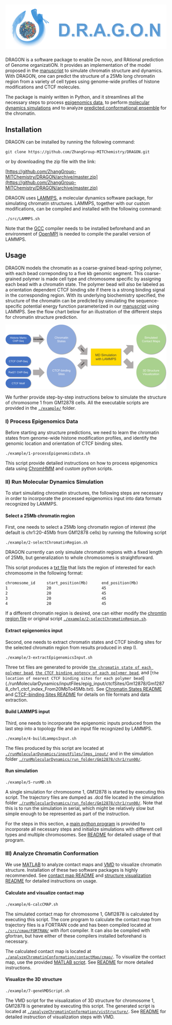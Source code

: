 # ![DRAGON logo](https://github.com/qiyf/images/blob/master/logo2.png)

DRAGON is a software package to enable De novo, and RAtional prediction of Genome organizatiON. It provides an implementation of the model proposed in the [manuscript](https://www.biorxiv.org/content/early/2018/03/15/282095) to simulate chromatin structure and dynamics. With DRAGON, one can predict the structure of a 25Mb long chromatin region from a variety of cell types using genome-wide profiles of histone modifications and CTCF molecules. 

The package is mainly written in Python, and it streamlines all the necessary steps to process [epigenomics data](./processEpigenomicsData/), to perform [molecular dynamics simulations](./runMolecularDynamics/) and to analyze [predicted conformational ensemble](./analyzeChromatinConformation/) for the chromatin. 

## Installation
DRAGON can be installed by running the following command:
```
git clone https://github.com/ZhangGroup-MITChemistry/DRAGON.git
```
or by downloading the zip file with the link:

[https://github.com/ZhangGroup-MITChemistry/DRAGON/archive/master.zip](https://github.com/ZhangGroup-MITChemistry/DRAGON/archive/master.zip)  

DRAGON uses [LAMMPS](http://lammps.sandia.gov/), a molecular dynamics software package, for simulating chromatin structures. LAMMPS, together with our custom modifications, can be compiled and installed with the following command:

```
./src/LAMMPS.sh
```

Note that the [GCC](https://gcc.gnu.org/) compiler needs to be installed beforehand and an environment of [OpenMPI](https://www.open-mpi.org/) is needed to compile the parallel version of LAMMPS. 

## Usage

DRAGON models the chromatin as a coarse-grained bead-spring polymer, with each bead correponding to a five kb genomic segment.  This coarse-grained polymer is made cell type and chromosome specific by assigning each bead with a chromatin state. The polymer bead will also be labeled as a orientation dependent CTCF binding site if there is a strong binding signal in the corresponding region. With its underlying biochemistry specified, the structure of the chromatin can be predicted by simulating the sequence-specific potential energy function parameterized in our [manuscript](https://www.biorxiv.org/content/early/2018/03/15/282095) using LAMMPS. See the flow chart below for an illustration of the different steps for chromatin structure prediction.

![Flow chart](https://github.com/qiyf/images/blob/master/flow_chart.png)

We further provide step-by-step instructions below to simulate the structure of chromosome 1 from GM12878 cells. All the executable scripts are provided in the [`./example/`](./example/) folder. 

### I) Process Epigenomics Data

Before starting any structure predictions, we need to learn the chromatin states from genome-wide histone modification profiles, and identify the genomic location and orientation of CTCF binding sites. 

```
./example/1-processEpigenomicsData.sh
```

This script provide detailed instructions on how to process epigenomics data using [ChromHMM](http://compbio.mit.edu/ChromHMM/) and custom python scripts. 

### II) Run Molecular Dynamics Simulation

To start simulating chromatin structures, the following steps are necessary in order to incorporate the processed epigenomics input into data formats recognized by LAMMPS.


#### Select a 25Mb chromatin region

First, one needs to select a 25Mb long chromatin region of interest (the default is chr1:20-45Mb from GM12878 cells) by running the following script 

```
./example/2-selectChromatinRegion.sh
```

DRAGON currently can only simulate chromatin regions with a fixed length of 25Mb, but generalization to whole chromosomes is straightforward. 

This script produces a [txt file](./src/chr_region.txt) that lists the region of interested for each chromosome in the following format:
```
chromosome_id     start_position(Mb)      end_position(Mb)  
1                 20                      45  
2                 20                      45  
3                 20                      45  
4                 20                      45   
```

If a different chromatin region is desired, one can either modify the [chromtin region file](./src/chr_region.txt) or original script [`./example/2-selectChromatinRegion.sh`](./example/2-selectChromatinRegion.sh).

#### Extract epigenomics input

Second, one needs to extract chromatin states and CTCF binding sites for the selected chromatin region from results produced in step I).

```
./example/3-extractEpigenomicsInput.sh
```

Three txt files are generated to provide [`the chromatin state of each polymer bead`](./runMolecularDynamics/inputFiles/epig_input/chromStates/Gm12878/Gm12878_chr1_chromatin_states_From20MbTo45Mb.txt), [`the CTCF binding potency of each polymer bead`](./runMolecularDynamics/inputFiles/epig_input/ctcfSites/Gm12878/Gm12878_chr1_ctcf_position_From20MbTo45Mb.txt), and [`the location of nearest CTCF binding sites for each polymer bead`] (./runMolecularDynamics/inputFiles/epig_input/ctcfSites/Gm12878/Gm12878_chr1_ctcf_index_From20MbTo45Mb.txt). 
See [Chromatin States README](./runMolecularDynamics/inputFiles/epig_input/chromStates/README.md) and [CTCF-binding Sites README](./runMolecularDynamics/inputFiles/epig_input/ctcfSites/README.md) for details on file formats and data extraction.

#### Build LAMMPS input

Third, one needs to incorporate the epigenomic inputs produced from the last step into a topology file and an input file recognized by LAMMPS.

```
./example/4-buildLammpsInput.sh
```

The files produced by this script are located at [`./runMolecularDynamics/inputFiles/lmps_input/`](./runMolecularDynamics/inputFiles/lmps_input/) and in the simulation folder [`./runMolecularDynamics/run_folder/Gm12878/chr1/run00/`](./runMolecularDynamics/run_folder/Gm12878/chr1/run00/). 

#### Run simulation

```
./example/5-runMD.sh
```

A single simulation for chromosome 1, GM12878 is started by executing this script. The trajectory files are dumped as .dcd file located in the simulation folder [`./runMolecularDynamics/run_folder/Gm12878/chr1/run00/`](./runMolecularDynamics/run_folder/Gm12878/chr1/run00/). Note that this is to run the simulation in serial, which might be relatively slow but simple enough to be represented as part of the instruction. 


For the steps in this section, a [main python program](./runMolecularDynamics/main.py) is provided to incorporate all necessary steps and initialize simulations with different cell types and multiple chromosomes. See [README](./runMolecularDynamics/README.md) for detailed usage of that program.

### III) Analyze Chromatin Conformation

We use [MATLAB](https://www.mathworks.com/products/matlab.html) to analyze contact maps and [VMD](http://www.ks.uiuc.edu/Research/vmd/) to visualize chromatin structure. Installation of these two software packages is highly recommended. See [contact map README](./analyzeChromatinConformation/contactMap/README.md) and [structure visualization README](./analyzeChromatinConformation/visStructure/README.md) for detailed instructions on usage. 

#### Calculate and visualize contact map

```
./example/6-calcCMAP.sh
```

The simulated contact map for chromosome 1, GM12878 is calculated by executing this script. The core program to calculate the contact map from trajectory files is a FORTRAN code and has been compiled located at [`./src/cmap/FORTRAN/`](./src/cmap/FORTRAN/) with ifort compiler. It can also be compiled with gfortran, but have either of these compilers installed beforehand is necessary. 

The calculated contact map is located at [`./analyzeChromatinConformation/contactMap/cmap/`](./analyzeChromatinConformation/contactMap/cmap/). To visualize the contact map, use the provided [MATLAB script](./analyzeChromatinConformation/contactMap/visContactMap.m). See [README](./analyzeChromatinConformation/contactMap/README.md) for more detailed instructions. 

#### Visualize the 3D structure

```
./example/7-geneVMDScript.sh
```

The VMD script for the visualization of 3D structure for chromosome 1, GM12878 is generated by executing this script. The generated script is located at [`./analyzeChromatinConformation/visStructure/`](./analyzeChromatinConformation/visStructure/).  See [README](./analyzeChromatinConformation/visStructure/README.md) for detailed instruction of visualization steps with VMD.
